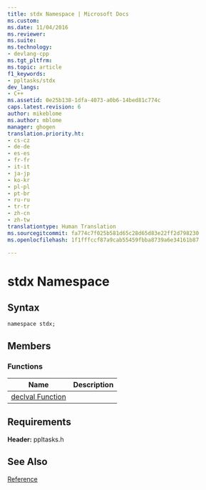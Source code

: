```yaml
---
title: stdx Namespace | Microsoft Docs
ms.custom: 
ms.date: 11/04/2016
ms.reviewer: 
ms.suite: 
ms.technology:
- devlang-cpp
ms.tgt_pltfrm: 
ms.topic: article
f1_keywords:
- ppltasks/stdx
dev_langs:
- C++
ms.assetid: 0e25b138-1dfa-4073-a0b6-14bed81c774c
caps.latest.revision: 6
author: mikeblome
ms.author: mblome
manager: ghogen
translation.priority.ht:
- cs-cz
- de-de
- es-es
- fr-fr
- it-it
- ja-jp
- ko-kr
- pl-pl
- pt-br
- ru-ru
- tr-tr
- zh-cn
- zh-tw
translationtype: Human Translation
ms.sourcegitcommit: fa774c7f025b581d65c28d65d83e22ff2d798230
ms.openlocfilehash: 1f1fffccf87a9cab55459fbba8739a6e34161b87

---
```

# stdx Namespace
## Syntax  
  
```
namespace stdx;
```  
  
## Members  
  
### Functions  
  
|Name|Description|  
|----------|-----------------|  
|[declval Function](declval-function.md)||  
  
## Requirements  
 **Header:** ppltasks.h  
  
## See Also  
 [Reference](reference-concurrency-runtime.md)






<!--HONumber=Jan17_HO2-->


